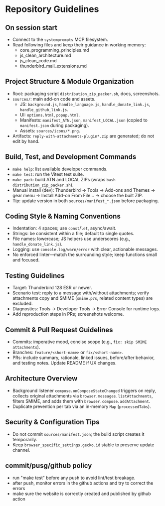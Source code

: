 # Repository Guidelines

## On session start

- Connect to the `systemprompts` MCP filesystem.
- Read following files and keep their guidance in working memory:
  - core_programming_principles.md
  - js_clean_architecture.md
  - js_clean_code.md
  - thunderbird_mail_extensions.md

## Project Structure & Module Organization

- Root: packaging script `distribution_zip_packer.sh`, docs, screenshots.
- `sources/`: main add-on code and assets.
  - JS: `background.js`, `handle_language.js`, `handle_donate_link.js`, `handle_github_link.js`.
  - UI: `options.html`, `popup.html`.
  - Manifests: `manifest_ATN.json`, `manifest_LOCAL.json` (copied to `manifest.json` during packaging).
  - Assets: `sources/icons/*.png`.
- Artifacts: `reply-with-attachments-plugin*.zip` are generated; do not edit by hand.

## Build, Test, and Development Commands

- `make help`: list available developer commands.
- `make test`: run the Vitest test suite.
- `make pack`: build ATN and LOCAL ZIPs (wraps `bash distribution_zip_packer.sh`).
- Manual install (dev): Thunderbird → Tools → Add-ons and Themes → gear menu → Install Add-on From File… → choose the built ZIP.
- Tip: update version in both `sources/manifest_*.json` before packaging.

## Coding Style & Naming Conventions

- Indentation: 4 spaces; use `const`/`let`, async/await.
- Strings: be consistent within a file; default to single quotes.
- File names: lowercase; JS helpers use underscores (e.g., `handle_donate_link.js`).
- Logging: use `console.log/warn/error` with clear, actionable messages.
- No enforced linter—match the surrounding style; keep functions small and focused.

## Testing Guidelines

- Target: Thunderbird 128 ESR or newer.
- Scenario test: reply to a message with/without attachments; verify attachments copy and SMIME (`smime.p7s`, related content types) are excluded.
- Diagnostics: Tools → Developer Tools → Error Console for runtime logs.
- Add reproduction steps in PRs; screenshots welcome.

## Commit & Pull Request Guidelines

- Commits: imperative mood, concise scope (e.g., `fix: skip SMIME attachments`).
- Branches: `feature/<short-name>` or `fix/<short-name>`.
- PRs: include summary, rationale, linked issues, before/after behavior, and testing notes. Update README if UX changes.

## Architecture Overview

- Background listener `compose.onComposeStateChanged` triggers on reply, collects original attachments via `browser.messages.listAttachments`, filters SMIME, and adds them with `browser.compose.addAttachment`.
- Duplicate prevention per tab via an in-memory `Map` (`processedTabs`).

## Security & Configuration Tips

- Do not commit `sources/manifest.json`; the build script creates it temporarily.
- Keep `browser_specific_settings.gecko.id` stable to preserve update channel.

## commit/pusg/github policy

- run "make test" before any push to avoid lint/test breakage.
- after push, monitor errors in the github actions and try to correct the errors
- make sure the website is correctly created and published by github action
